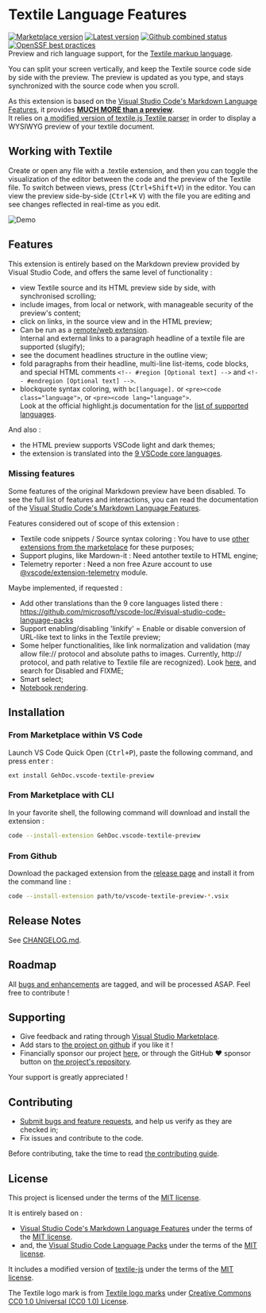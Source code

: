 # Textile Language Features

[![Marketplace version](https://badgen.net/vs-marketplace/v/GehDoc.vscode-textile-preview?label=marketplace&icon=visualstudio)](https://marketplace.visualstudio.com/items?itemName=GehDoc.vscode-textile-preview "View this project on Visual Studio Code Marketplace")
[![Latest version](https://badgen.net/github/release/GehDoc/vscode-textile-preview?icon=github)](https://github.com/GehDoc/vscode-textile-preview/releases "View releases on GitHub")
[![Github combined status](https://badgen.net/github/checks/GehDoc/vscode-textile-preview/master)](https://github.com/GehDoc/vscode-textile-preview/commits/master)
[![OpenSSF best practices](https://bestpractices.coreinfrastructure.org/projects/3273/badge)](https://bestpractices.coreinfrastructure.org/projects/3273)  
Preview and rich language support, for the [Textile markup language](https://textile-lang.com/).

You can split your screen vertically, and keep the Textile source code side by side with the preview. The preview is updated as you type, and stays synchronized with the source code when you scroll.

As this extension is based on the [Visual Studio Code's Markdown Language Features](https://github.com/microsoft/vscode/tree/master/extensions/markdown-language-features), it provides **[MUCH MORE than a preview](#features)**.  
It relies on [a modified version of textile.js Textile parser](https://github.com/GehDoc/textile-js) in order to display a WYSIWYG preview of your textile document.

## Working with Textile

Create or open any file with a .textile extension, and then you can toggle the visualization of the editor between the code and the preview of the Textile file.
To switch between views, press (<kbd>Ctrl+Shift+V</kbd>) in the editor. You can view the preview side-by-side (<kbd>Ctrl+K</kbd> <kbd>V</kbd>) with the file you are editing and see changes reflected in real-time as you edit.

![Demo](https://raw.githubusercontent.com/GehDoc/vscode-textile-preview/master/media/readme/01-03-2020.webm.gif)

## Features

This extension is entirely based on the Markdown preview provided by Visual Studio Code, and offers the same level of functionality :
* view Textile source and its HTML preview side by side, with synchronised scrolling;
* include images, from local or network, with manageable security of the preview's content;
* click on links, in the source view and in the HTML preview;
* Can be run as a [remote/web extension](https://code.visualstudio.com/api/advanced-topics/remote-extensions).  
Internal and external links to a paragraph headline of a textile file are supported (slugify);
* see the document headlines structure in the outline view;
* fold paragraphs from their headline, multi-line list-items, code blocks, and special HTML comments `<!-- #region [Optional text] -->` and `<!-- #endregion [Optional text] -->`.
* blockquote syntax coloring, with `bc[language].` or `<pre><code class="language">`, or `<pre><code lang="language">`.  
Look at the official highlight.js documentation for the [list of supported languages](https://highlightjs.org/static/demo/).

And also :
* the HTML preview supports VSCode light and dark themes;
* the extension is translated into the [9 VSCode core languages](https://github.com/microsoft/vscode-loc/#visual-studio-code-language-packs).

### Missing features

Some features of the original Markdown preview have been disabled. 
To see the full list of features and interactions, you can read the documentation of the [Visual Studio Code's Markdown Language Features](https://code.visualstudio.com/docs/languages/markdown#_markdown-preview).

Features considered out of scope of this extension :
* Textile code snippets / Source syntax coloring : You have to use [other extensions from the marketplace](https://marketplace.visualstudio.com/search?term=textile&target=VSCode&category=All%20categories&sortBy=Relevance) for these purposes;
* Support plugins, like Mardown-it : Need antother textile to HTML engine;
* Telemetry reporter : Need a non free Azure account to use [@vscode/extension-telemetry](https://www.npmjs.com/package/@vscode/extension-telemetry) module.

Maybe implemented, if requested :
* Add other translations than the 9 core languages listed there : https://github.com/microsoft/vscode-loc/#visual-studio-code-language-packs
* Support enabling/disabling 'linkify' = Enable or disable conversion of URL-like text to links in the Textile preview;
* Some helper functionalities, like link normalization and validation (may allow file:// protocol and absolute paths to images. Currently, http:// protocol, and path relative to Textile file are recognized). Look [here](./src/textileEngine.ts), and search for Disabled and FIXME;
* Smart select;
* [Notebook rendering](https://code.visualstudio.com/api/extension-guides/notebook).

## Installation

### From Marketplace within VS Code

Launch VS Code Quick Open (<kbd>Ctrl+P</kbd>), paste the following command, and press <kbd>enter</kbd> :
```
ext install GehDoc.vscode-textile-preview
```

### From Marketplace with CLI

In your favorite shell, the following command will download and install the extension :
```bash
code --install-extension GehDoc.vscode-textile-preview
```

### From Github

Download the packaged extension from the [release page](https://github.com/GehDoc/vscode-textile-preview/releases) and install it from the command line :
```bash
code --install-extension path/to/vscode-textile-preview-*.vsix
```

## Release Notes

See [CHANGELOG.md](CHANGELOG.md).

## Roadmap

All [bugs and enhancements](https://github.com/GehDoc/vscode-textile-preview/issues) are tagged, and will be processed ASAP. Feel free to contribute !

## Supporting

* Give feedback and rating through [Visual Studio Marketplace](https://marketplace.visualstudio.com/items?itemName=GehDoc.vscode-textile-preview).
* Add stars to [the project on github](https://github.com/GehDoc/vscode-textile-preview ) if you like it !
* Financially sponsor our project [here](https://www.patreon.com/geraldhameau), or through the GitHub ❤ sponsor button on [the project's repository](https://github.com/GehDoc/vscode-textile-preview/).

Your support is greatly appreciated !

## Contributing

* [Submit bugs and feature requests](https://github.com/GehDoc/vscode-textile-preview/issues), and help us verify as they are checked in;
* Fix issues and contribute to the code.

Before contributing, take the time to read [the contributing guide](CONTRIBUTING.md).

## License

This project is licensed under the terms of the [MIT license](./LICENSE.txt).

It is entirely based on :
* [Visual Studio Code's Markdown Language Features](https://github.com/Microsoft/vscode/tree/master/extensions/markdown-language-features) under the terms of the [MIT license](LICENSES/vscode-LICENSE.txt).
* and, the [Visual Studio Code Language Packs](https://github.com/microsoft/vscode-loc) under the terms of the [MIT license](LICENSES/vscode-loc-LICENSE.md).

It includes a modified version of [textile-js](https://github.com/GehDoc/textile-js) under the terms of the [MIT license](LICENSES/textile-js-LICENSE.txt).

The Textile logo mark is from [Textile logo marks](https://github.com/textile/textile-mark) under [Creative Commons CC0 1.0 Universal (CC0 1.0) License](https://creativecommons.org/publicdomain/zero/1.0/legalcode).
